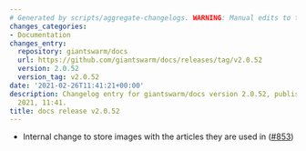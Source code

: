 ```yaml
---
# Generated by scripts/aggregate-changelogs. WARNING: Manual edits to this files will be overwritten.
changes_categories:
- Documentation
changes_entry:
  repository: giantswarm/docs
  url: https://github.com/giantswarm/docs/releases/tag/v2.0.52
  version: 2.0.52
  version_tag: v2.0.52
date: '2021-02-26T11:41:21+00:00'
description: Changelog entry for giantswarm/docs version 2.0.52, published on 26 February
  2021, 11:41.
title: docs release v2.0.52
---
```


- Internal change to store images with the articles they are used in ([#853](https://github.com/giantswarm/docs/pull/853))
